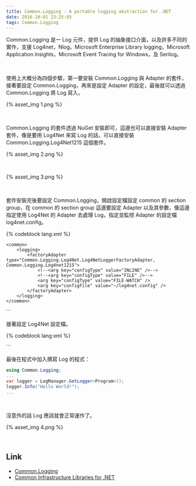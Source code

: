```yaml
---
title: Common.Logging - A portable logging abstraction for .NET
date: 2016-10-01 23:25:03
tags: Common.Logging
---
```


Common.Logging 是一 Log 元件，提供 Log 的抽象接口介面，以及許多不同的實作，支援 Log4net，Nlog，Microsoft Enterprise Library logging，Microsoft Application Insights，Microsoft Event Tracing for Windows，及 Serilog。  

<!-- More -->

<br/>


使用上大概分為四個步驟，第一要安裝 Common.Logging 與 Adapter 的套件，接著要設定 Common.Logging，再來是設定 Adapter 的設定，最後就可以透過 Common.Logging 將 Log 寫入。  

{% asset_img 1.png %}

<br/>


Common.Logging 的套件透過 NuGet 安裝即可，這邊也可以直接安裝 Adapter 套件，像是要用 Log4Net 來寫 Log 的話，可以直接安裝 Common.Logging.Log4Net1215 這個套件。  

{% asset_img 2.png %}

<br/>


{% asset_img 3.png %}

<br/>


套件安裝完後要設定 Common.Logging，開啟設定檔設定 common 的 section group，在 common 的 section group 這邊要設定 Adapter 以及其參數，像這邊指定使用 Log4Net 的 Adapter 去處理 Log，指定並監控 Adapter 的設定檔 log4net.config。  

{% codeblock lang:xml %}
<?xml version="1.0" encoding="utf-8" ?> 
<configuration> 
    <configSections> 
        <sectionGroup name="common"> 
            <section name="logging" type="Common.Logging.ConfigurationSectionHandler, Common.Logging" /> 
        </sectionGroup> 
    </configSections> 

    <common> 
        <logging> 
            <factoryAdapter type="Common.Logging.Log4Net.Log4NetLoggerFactoryAdapter, Common.Logging.Log4net1215"> 
                <!--<arg key="configType" value="INLINE" />--> 
                <!--<arg key="configType" value="FILE" />--> 
                <arg key="configType" value="FILE-WATCH" /> 
                <arg key="configFile" value="~/log4net.config" /> 
            </factoryAdapter> 
        </logging> 
    </common> 
</configuration>
```

<br/>


接著設定 Log4Net 設定檔。  

{% codeblock lang:xml %}
<?xml version="1.0" encoding="utf-8" ?> 
<log4net> 
    <appender name="FullAppender" type="log4net.Appender.RollingFileAppender"> 
        <file type="log4net.Util.PatternString" value="Log\Full.log" /> 
        <appendToFile value="true" /> 
        <rollingStyle value="Composite" /> 
        <datePattern value="yyyyMMdd" /> 
        <maximumFileSize value="10MB" /> 
        <maxSizeRollBackups value="-1" /> 
        <CountDirection value="1" /> 
        <layout type="log4net.Layout.PatternLayout"> 
            <conversionPattern value="%date&#x9;[%thread]&#x9;%level&#x9;%logger&#x9;%identity&#x9;- %message%newline" /> 
        </layout> 
    </appender> 
    <root> 
        <level value="INFO" /> 
            <appender-ref ref="FullAppender" /> 
    </root> 
</log4net>
```

<br/>


最後在程式中加入撰寫 Log 的程式：  

```c#
using Common.Logging; 
... 
var logger = LogManager.GetLogger<Program>(); 
logger.Info("Hello World!"); 
...
```

<br/>


沒意外的話 Log 應該就會正常運作了。  

{% asset_img 4.png %}

<br/>


Link
----
* [Common.Logging](http://net-commons.github.io/common-logging/)
* [Common Infrastructure Libraries for .NET](http://netcommon.sourceforge.net/index.html)
